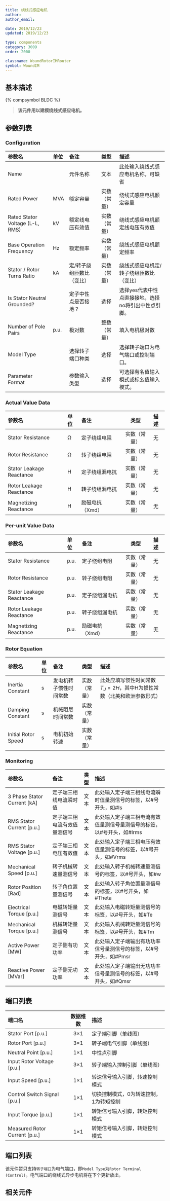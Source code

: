 ```yaml
---
title: 绕线式感应电机
author: 
author_email:

date: 2019/12/23
updated: 2019/12/23

type: components
category: 3009
order: 2000

classname: WoundRotorIMRouter
symbol: WoundIM
---
```

## 基本描述
{% compsymbol BLDC %}

> **该元件用以建模绕线式感应电机。**

## 参数列表
### Configuration
| 参数名 | 单位 | 备注 | 类型 | 描述 |
| :--- | :--- | :--- | :--: | :--- |
| Name |  | 元件名称 | 文本 | 此处输入绕线式感应电机名称，可缺省 |
| Rated Power | MVA | 额定容量 | 实数（常量） | 绕线式感应电机额定容量 |
| Rated Stator Voltage (L-L, RMS) | kV | 额定线电压有效值 | 实数（常量） | 绕线式感应电机额定线电压有效值 |
| Base Operation Frequency | Hz | 额定频率 | 实数（常量） | 绕线式感应电机额定频率 |
| Stator / Rotor Turns Ratio | kA | 定/转子绕组匝数比（变比） | 实数（常量） | 绕线式感应电机定/转子绕组匝数比（变比） |
| Is Stator Neutral Grounded? |  | 定子中性点是否接地？ | 选择 | 选择yes代表中性点直接接地，选择no将引出中性点引脚。 |
| Number of Pole Pairs | p.u. | 极对数 | 整数（常量） | 填入电机极对数 |
| Model Type |  | 选择转子端口种类 | 选择 | 选择转子端口为电气端口或控制端口。 |
| Parameter Format |  | 参数输入类型 | 选择 | 可选择有名值输入模式或标幺值输入模式。 |

### Actual Value Data
| 参数名 | 单位 | 备注 | 类型 | 描述 |
| :--- | :--- | :--- | :--: | :--- |
| Stator Resistance | Ω | 定子绕组电阻 | 实数（常量） | 无 |
| Rotor Resistance | Ω | 转子绕组电阻 | 实数（常量） | 无 |
| Stator Leakage Reactance | H | 定子绕组漏电抗 | 实数（常量） | 无 |
| Rotor Leakage Reactance | H | 转子绕组漏电抗 | 实数（常量） | 无 |
| Magnetizing Reactance | H | 励磁电抗（Xmd） | 实数（常量） | 无 |

### Per-unit Value Data
| 参数名 | 单位 | 备注 | 类型 | 描述 |
| :--- | :--- | :--- | :--: | :--- |
| Stator Resistance | p.u. | 定子绕组电阻 | 实数（常量） | 无 |
| Rotor Resistance | p.u. | 转子绕组电阻 | 实数（常量） | 无 |
| Stator Leakage Reactance | p.u. | 定子绕组漏电抗 | 实数（常量） | 无 |
| Rotor Leakage Reactance | p.u. | 转子绕组漏电抗 | 实数（常量） | 无 |
| Magnetizing Reactance | p.u. | 励磁电抗（Xmd） | 实数（常量） | 无 |

### Rotor Equation
| 参数名 | 单位 | 备注 | 类型 | 描述 |
| :--- | :--- | :--- | :--: | :--- |
| Inertia Constant | s | 发电机转子惯性时间常数 | 实数（常量） | 此处应填写惯性时间常数$T_J=2H$，其中H为惯性常数（北美和欧洲参数形式） |
| Damping Constant | s | 机械阻尼时间常数 | 实数（常量） |  |
| Initial Rotor Speed | s | 电机初始转速 | 实数（常量） |  |

### Monitoring
| 参数名 | 备注 | 类型 | 描述 |
| :--- | :--- | :--: | :--- |
| 3 Phase Stator Current \[kA\] | 定子端三相线电流瞬时值 | 文本 | 此处输入定子端三相线电流瞬时值量测信号的标签，以#号开头，如#Is |
| RMS Stator Current \[p.u.\] | 定子端三相电流有效值量测信号 | 文本 | 此处输入定子端三相电流有效值量测信号量测信号的标签，以#号开头，如#Irms |
| RMS Stator Voltage \[p.u.\] | 定子端三相电压有效值 | 文本 | 此处输入定子端三相电压有效值量测信号的标签，以#号开头，如#Vrms |
| Mechanical Speed \[p.u.\] | 转子机械转速量测信号 | 文本 | 此处输入转子机械转速量测信号的标签，以#号开头，如#w |
| Rotor Position \[Rad\] | 转子角位置量测信号 | 文本 | 此处输入转子角位置量测信号的标签，以#号开头，如#Theta |
| Electrical Torque \[p.u.\] | 电磁转矩量测信号 | 文本 | 此处输入电磁转矩量测信号的标签，以#号开头，如#Te |
| Mechanical Torque \[p.u.\] | 机械转矩量测信号 | 文本 | 此处输入机械转矩量测信号的标签，以#号开头，如#Tm |
| Active Power \[MW\] | 定子侧有功功率 | 文本 | 此处输入定子端输出有功功率信号量测信号的标签，以#号开头，如#Pmsr |
| Reactive Power \[MVar\] | 定子侧无功功率 | 文本 | 此处输入定子端输出无功功率信号量测信号的标签，以#号开头，如#Qmsr |


## 端口列表

| 端口名 | 数据维数 | 描述 |
| :--- | :--:  | :--- |
| Stator Port \[p.u.\] | 3×1 | 定子端引脚（单线图） |
| Rotor Port \[p.u.\] | 3×1 | 转子端电气引脚（单线图） |
| Neutral Point \[p.u.\] | 1×1 | 中性点引脚 |
| Input Rotor Voltage \[p.u.\] | 3×1 | 转子端输入控制引脚（单线图） |
| Input Speed \[p.u.\] | 1×1 | 转速信号输入引脚，转速控制模式 |
| Control Switch Signal \[p.u.\] | 1×1 | 切换控制模式，0为转速控制，1为转矩控制 |
| Input Torque \[p.u.\] | 1×1 | 转矩信号输入引脚，转矩控制模式 |
| Measured Rotor Current \[p.u.\] | 1×1 | 转矩信号输入引脚，转矩控制模式 |


## 端口列表
该元件暂只支持`转子端口`为电气端口，即`Model Type`为`Rotor Terminal (Control)`。电气端口的绕线式异步电机将在下个更新放出。

## 相关元件


